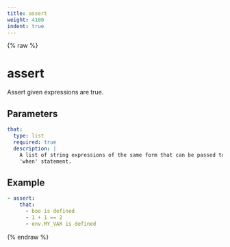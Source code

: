 ```yaml
---
title: assert
weight: 4100
indent: true
---
```


{% raw %}
# assert

Assert given expressions are true.

## Parameters

```yaml
that:
  type: list
  required: true
  description: |
    A list of string expressions of the same form that can be passed to the
    'when' statement.
```

## Example

```yaml
- assert:
    that:
      - boo is defined
      - 1 + 1 == 2
      - env.MY_VAR is defined
```
{% endraw %}